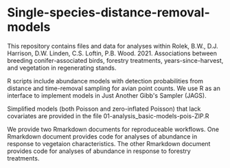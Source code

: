 # Single-species-distance-removal-models
This repository contains files and data for analyses within Rolek, B.W., D.J. Harrison, D.W. Linden, C.S. Loftin, P.B. Wood. 2021. Associations between breeding conifer-associated birds, forestry treatments, years-since-harvest, and vegetation in regenerating stands.

R scripts include abundance models with detection probabilities from distance and time-removal sampling for avian point counts. We use R as an interface to implement models in Just Another Gibb's Sampler (JAGS). 

Simplified models (both Poisson and zero-inflated Poisson) that lack covariates are provided in the file 01-analysis_basic-models-pois-ZIP.R

We provide two Rmarkdown documents for reproduceable workflows. One Rmarkdown document provides code for analyses of abundance in response to vegetaion characteristics. The other Rmarkdown document provides code for analyses of abundance in response to forestry treatments.


